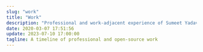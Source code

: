 ```yaml
---
slug: "work"
title: "Work"
description: "Professional and work-adjacent experience of Sumeet Yadav"
date: 2020-03-07 17:51:56
update: 2023-07-10 17:00:00
tagline: A timeline of professional and open-source work
---
```


